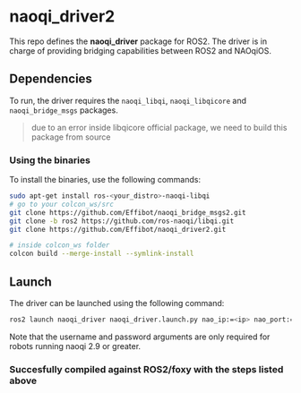 # naoqi_driver2

This repo defines the __naoqi_driver__ package for ROS2. The driver is in charge of providing bridging capabilities between ROS2 and NAOqiOS.

## Dependencies
To run, the driver requires the `naoqi_libqi`, `naoqi_libqicore` and `naoqi_bridge_msgs` packages. 
> due to an error inside libqicore official package, we need to build this package from source

### Using the binaries
To install the binaries, use the following commands:
```sh
sudo apt-get install ros-<your_distro>-naoqi-libqi
# go to your colcon_ws/src
git clone https://github.com/Effibot/naoqi_bridge_msgs2.git
git clone -b ros2 https://github.com/ros-naoqi/libqi.git
git clone https://github.com/Effibot/naoqi_driver2.git

# inside colcon_ws folder
colcon build --merge-install --symlink-install 
```

## Launch
The driver can be launched using the following command:
```sh
ros2 launch naoqi_driver naoqi_driver.launch.py nao_ip:=<ip> nao_port:=<port> network_interface:=<interface> username:=<name> password:=<passwd>
```
Note that the username and password arguments are only required for robots running naoqi 2.9 or greater.

### Succesfully compiled against ROS2/foxy with the steps listed above
